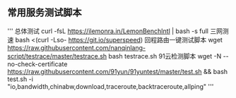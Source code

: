 ## 常用服务测试脚本
'''
总体测试
curl -fsL https://ilemonra.in/LemonBenchIntl | bash -s full
三网测速
bash <(curl -Lso- https://git.io/superspeed)
回程路由一键测试脚本
wget https://raw.githubusercontent.com/nanqinlang-script/testrace/master/testrace.sh
bash testrace.sh
91云检测脚本
wget -N --no-check-certificate https://raw.githubusercontent.com/91yun/91yuntest/master/test.sh && bash test.sh -i "io,bandwidth,chinabw,download,traceroute,backtraceroute,allping"
'''
